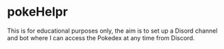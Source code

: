 # pokeHelpr

This is for educational purposes only, the aim is to set up a Disord channel and bot where I can access the Pokedex at any time from Discord.
